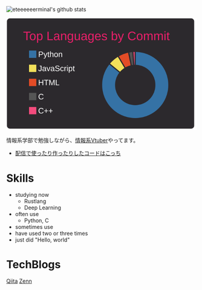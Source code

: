 <!--
**eteeeeeerminal/eteeeeeerminal** is a ✨ _special_ ✨ repository because its `README.md` (this file) appears on your GitHub profile.

Here are some ideas to get you started:

- 🔭 I’m currently working on ...
- 🌱 I’m currently learning ...
- 👯 I’m looking to collaborate on ...
- 🤔 I’m looking for help with ...
- 💬 Ask me about ...
- 📫 How to reach me: ...
- 😄 Pronouns: ...
- ⚡ Fun fact: ...
-->
![eteeeeeerminal's github stats](https://github-readme-stats.vercel.app/api?username=eteeeeeerminal&theme=monokai&show_icons=true)

[![](https://raw.githubusercontent.com/eteeeeeerminal/eteeeeeerminal/main/profile-summary-card-output/monokai/2-most-commit-language.svg)](https://github.com/vn7n24fzkq/github-profile-summary-cards)

情報系学部で勉強しながら、[情報系Vtuber](https://www.youtube.com/channel/UCRQ6fe53K3Qh-6FzPaGMUXw)やってます。
- [配信で使ったり作ったりしたコードはこっち](https://github.com/tamayura-souki)

# Skills
- studying now
  - Rustlang
  - Deep Learning
- often use
  - Python, C
- sometimes use
- have used two or three times
- just did "Hello, world"

# TechBlogs
[Qiita](https://qiita.com/eteeeeeerminal)
[Zenn](https://zenn.dev/etrnl_tamayura)
